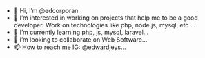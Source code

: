 - 👋 Hi, I’m @edcorporan
- 👀 I’m interested in working on projects that help me to be a good developer. Work on technologies like php, node.js, mysql, etc ...
- 🌱 I’m currently learning php, js, mysql, laravel...
- 💞️ I’m looking to collaborate on Web Software...
- 📫 How to reach me IG: @edwardjeys...

<!---
edcorporan/edcorporan is a ✨ special ✨ repository because its `README.md` (this file) appears on your GitHub profile.
You can click the Preview link to take a look at your changes.
--->
